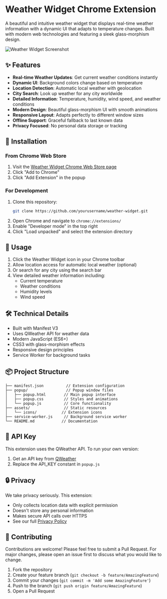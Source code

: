 # Weather Widget Chrome Extension

A beautiful and intuitive weather widget that displays real-time weather information with a dynamic UI that adapts to temperature changes. Built with modern web technologies and featuring a sleek glass-morphism design.

![Weather Widget Screenshot](promo/screenshots/promo-main.png)

## ✨ Features

- **Real-time Weather Updates**: Get current weather conditions instantly
- **Dynamic UI**: Background colors change based on temperature
- **Location Detection**: Automatic local weather with geolocation
- **City Search**: Look up weather for any city worldwide
- **Detailed Information**: Temperature, humidity, wind speed, and weather conditions
- **Modern Design**: Beautiful glass-morphism UI with smooth animations
- **Responsive Layout**: Adapts perfectly to different window sizes
- **Offline Support**: Graceful fallback to last known data
- **Privacy Focused**: No personal data storage or tracking

## 🚀 Installation

### From Chrome Web Store
1. Visit the [Weather Widget Chrome Web Store page](your-store-link)
2. Click "Add to Chrome"
3. Click "Add Extension" in the popup

### For Development
1. Clone this repository:
   ```bash
   git clone https://github.com/yourusername/weather-widget.git
   ```
2. Open Chrome and navigate to `chrome://extensions/`
3. Enable "Developer mode" in the top right
4. Click "Load unpacked" and select the extension directory

## 🎯 Usage

1. Click the Weather Widget icon in your Chrome toolbar
2. Allow location access for automatic local weather (optional)
3. Or search for any city using the search bar
4. View detailed weather information including:
   - Current temperature
   - Weather conditions
   - Humidity levels
   - Wind speed

## 🛠️ Technical Details

- Built with Manifest V3
- Uses QWeather API for weather data
- Modern JavaScript (ES6+)
- CSS3 with glass-morphism effects
- Responsive design principles
- Service Worker for background tasks

## 📦 Project Structure

```
├── manifest.json          // Extension configuration
├── popup/                 // Popup window files
│   ├── popup.html        // Main popup interface
│   ├── popup.css         // Styles and animations
│   └── popup.js          // Core functionality
├── assets/               // Static resources
│   └── icons/           // Extension icons
├── service-worker.js     // Background service worker
└── README.md            // Documentation
```

## 🔑 API Key

This extension uses the QWeather API. To run your own version:
1. Get an API key from [QWeather](https://dev.qweather.com/)
2. Replace the API_KEY constant in `popup.js`

## 🔒 Privacy

We take privacy seriously. This extension:
- Only collects location data with explicit permission
- Doesn't store any personal information
- Makes secure API calls over HTTPS
- See our full [Privacy Policy](PRIVACY.md)

## 🤝 Contributing

Contributions are welcome! Please feel free to submit a Pull Request. For major changes, please open an issue first to discuss what you would like to change.

1. Fork the repository
2. Create your feature branch (`git checkout -b feature/AmazingFeature`)
3. Commit your changes (`git commit -m 'Add some AmazingFeature'`)
4. Push to the branch (`git push origin feature/AmazingFeature`)
5. Open a Pull Request
